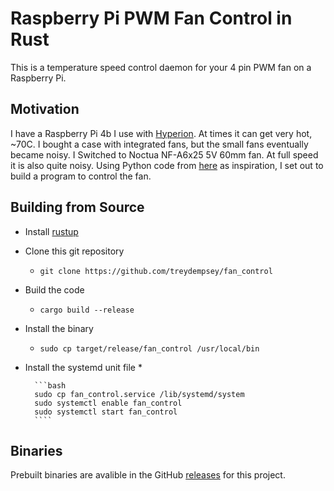 # Raspberry Pi PWM Fan Control in Rust

This is a temperature speed control daemon for your 4 pin PWM fan on a Raspberry Pi.

## Motivation

I have a Raspberry Pi 4b I use with [Hyperion](https://hyperion-project.org/forum/).
At times it can get very hot, ~70C. I bought a case with integrated fans, but the small
fans eventually became noisy. I Switched to Noctua NF-A6x25 5V 60mm fan. At full speed
it is also quite noisy. Using Python code from [here](https://blog.driftking.tw/en/2019/11/Using-Raspberry-Pi-to-Control-a-PWM-Fan-and-Monitor-its-Speed/) as inspiration, I set out to build a program to control the fan.

## Building from Source

* Install [rustup](https://rustup.rs/)
* Clone this git repository
    * ```git clone https://github.com/treydempsey/fan_control```
* Build the code
    * ```cargo build --release``` 
* Install the binary
    * ```sudo cp target/release/fan_control /usr/local/bin```
* Install the systemd unit file
    *

        ```bash
        sudo cp fan_control.service /lib/systemd/system
        sudo systemctl enable fan_control
        sudo systemctl start fan_control
        ````


## Binaries

Prebuilt binaries are avalible in the GitHub [releases](https://github.com/treydempsey/fan_control/releases) for this project.
